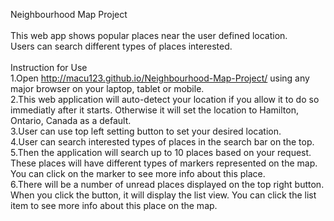Neighbourhood Map Project<br>
<br>
This web app shows popular places near the user defined location.<br>
Users can search different types of places interested.<br>
<br>
Instruction for Use<br>
1.Open http://macu123.github.io/Neighbourhood-Map-Project/ using any major browser on your laptop, tablet or mobile.<br>
2.This web application will auto-detect your location if you allow it to do so immediatly after it starts. Otherwise it will set the location to Hamilton, Ontario, Canada as a default.<br>
3.User can use top left setting button to set your desired location.<br>
4.User can search interested types of places in the search bar on the top.<br>
5.Then the application will search up to 10 places based on your request. These places will have different types of markers represented on the map. You can click on the marker to see more info about this place.<br>
6.There will be a number of unread places displayed on the top right button. When you click the button, it will display the list view. You can click the list item to see more info about this place on the map.